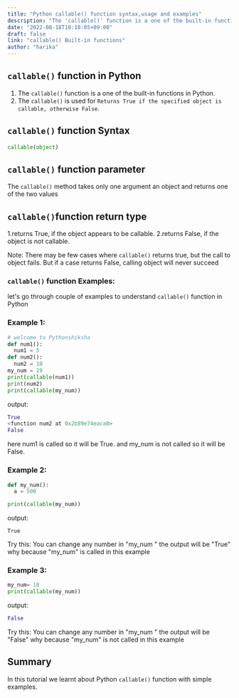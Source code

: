 ```yaml
---
title: "Python callable() function syntax,usage and examples"
description: "The 'callable()' function is a one of the built-in functions in Python"
date: "2022-08-18T10:10:05+09:00"
draft: false
link: "callable() Built-in functions"
author: "harika"
---
```


## `callable()` function in Python

1. The `callable()` function is a one of the built-in functions in Python.
2. The `callable()` is used for `Returns True if the specified object is callable, otherwise False`.

## `callable()` function  Syntax

```Python
callable(object)
```
## `callable()` function parameter

The `callable()` method takes only one argument
an object and returns one of the two values

## `callable()`function return type
1.returns True, if the object appears to be callable.
2.returns False, if the object is not callable.

Note: There may be few cases where `callable()` returns true, but the call to object fails. But if a case returns False, calling object will never succeed

### `callable()` function Examples:

let's go through couple of examples to understand `callable()` function in Python

### Example 1: 

```Python
# welcome to Pythonshiksha
def num1():
  num1 = 5
def num2():
  num2 = 10
my_num = 29
print(callable(num1))
print(num2)
print(callable(my_num))
```
output:

```Python
True
<function num2 at 0x2b89e74eaca0>
False
```
here num1 is called so it will  be True.
and my_num is not called so it will be False.

### Example 2:

```Python
def my_num():
  a = 500

print(callable(my_num))
```
output:

```pytyhon
True
```
Try this:
You can change any number in "my_num " the output will be "True" why because "my_num" is called in this example

### Example 3:

```Python
my_num= 10
print(callable(my_num))
```
output:

```Python
False
```
Try this:
You can change any number in "my_num " the output will be "False" why because "my_num" is not called in this example

## Summary
In this tutorial we learnt about Python `callable()` function with simple examples.


